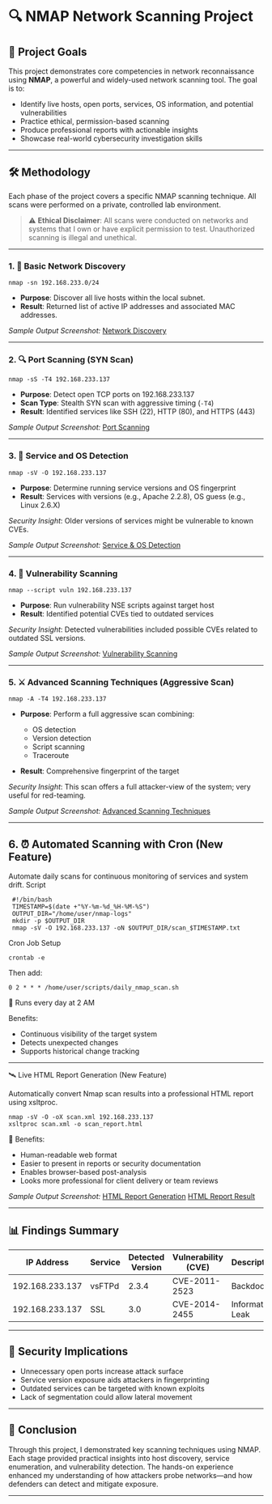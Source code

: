 # 🔍 NMAP Network Scanning Project

## 🧠 Project Goals

This project demonstrates core competencies in network reconnaissance using **NMAP**, a powerful and widely-used network scanning tool. The goal is to:

* Identify live hosts, open ports, services, OS information, and potential vulnerabilities
* Practice ethical, permission-based scanning
* Produce professional reports with actionable insights
* Showcase real-world cybersecurity investigation skills

---

## 🛠️ Methodology

Each phase of the project covers a specific NMAP scanning technique. All scans were performed on a private, controlled lab environment.

> ⚠️ **Ethical Disclaimer**: All scans were conducted on networks and systems that I own or have explicit permission to test. Unauthorized scanning is illegal and unethical.

---

### 1. 📡 Basic Network Discovery

```
nmap -sn 192.168.233.0/24
```

* **Purpose**: Discover all live hosts within the local subnet.
* **Result**: Returned list of active IP addresses and associated MAC addresses.

*Sample Output Screenshot:*
[Network Discovery](Screenshots/Network_Discovery.png)

---

### 2. 🔍 Port Scanning (SYN Scan)

```
nmap -sS -T4 192.168.233.137
```

* **Purpose**: Detect open TCP ports on 192.168.233.137
* **Scan Type**: Stealth SYN scan with aggressive timing (`-T4`)
* **Result**: Identified services like SSH (22), HTTP (80), and HTTPS (443)

*Sample Output Screenshot:*
[Port Scanning](Screenshots/Port_Scanning.png)

---

### 3. 🧬 Service and OS Detection

```
nmap -sV -O 192.168.233.137
```

* **Purpose**: Determine running service versions and OS fingerprint
* **Result**: Services with versions (e.g., Apache 2.2.8), OS guess (e.g., Linux 2.6.X)

*Security Insight*: Older versions of services might be vulnerable to known CVEs.

*Sample Output Screenshot:*
[Service & OS Detection](Screenshots/Service_and_OS_Detection.png)

---

### 4. 🚨 Vulnerability Scanning

```
nmap --script vuln 192.168.233.137
```

* **Purpose**: Run vulnerability NSE scripts against target host
* **Result**: Identified potential CVEs tied to outdated services

*Security Insight*: Detected vulnerabilities included possible CVEs related to outdated SSL versions.

*Sample Output Screenshot:*
[Vulnerability Scanning](Screenshots/Vulnerability_Scanning.png)

---

### 5. ⚔️ Advanced Scanning Techniques (Aggressive Scan)

```
nmap -A -T4 192.168.233.137
```

* **Purpose**: Perform a full aggressive scan combining:

  * OS detection
  * Version detection
  * Script scanning
  * Traceroute
* **Result**: Comprehensive fingerprint of the target

*Security Insight*: This scan offers a full attacker-view of the system; very useful for red-teaming.

*Sample Output Screenshot:*
[Advanced Scanning Techniques](Screenshots/Advanced_Scanning_Techniques.png)

---

## 6. ⏰ Automated Scanning with Cron (New Feature)

Automate daily scans for continuous monitoring of services and system drift.
Script

     #!/bin/bash
     TIMESTAMP=$(date +"%Y-%m-%d_%H-%M-%S")
     OUTPUT_DIR="/home/user/nmap-logs"
     mkdir -p $OUTPUT_DIR
     nmap -sV -O 192.168.233.137 -oN $OUTPUT_DIR/scan_$TIMESTAMP.txt

Cron Job Setup

    crontab -e

Then add:

    0 2 * * * /home/user/scripts/daily_nmap_scan.sh

🔄 Runs every day at 2 AM

Benefits:
- Continuous visibility of the target system
- Detects unexpected changes
- Supports historical change tracking

---

🛰️ Live HTML Report Generation (New Feature)

Automatically convert Nmap scan results into a professional HTML report using xsltproc.

    nmap -sV -O -oX scan.xml 192.168.233.137
    xsltproc scan.xml -o scan_report.html

🧩 Benefits:
- Human-readable web format
- Easier to present in reports or security documentation
- Enables browser-based post-analysis
- Looks more professional for client delivery or team reviews

*Sample Output Screenshot:*
[HTML Report Generation](<img width="938" height="715" alt="image" src="https://github.com/user-attachments/assets/8bfe9457-db7e-401d-bb6b-0e8b5356cee5" />)
[HTML Report Result](<img width="945" height="832" alt="image" src="https://github.com/user-attachments/assets/075cda6a-6bee-449e-9a23-4e7a7dbeeac0" />
)

---

## 📊 Findings Summary

| IP Address      | Service      | Detected Version | Vulnerability (CVE) | Description                              |
| --------------- | ------------ | ---------------- | ------------------- | ---------------------------------------- |
| 192.168.233.137 | vsFTPd       | 2.3.4            | CVE-2011-2523       | Backdoor                                 |
| 192.168.233.137 | SSL          | 3.0              | CVE-2014-2455       | Information Leak                         |


---

## 🔐 Security Implications

* Unnecessary open ports increase attack surface
* Service version exposure aids attackers in fingerprinting
* Outdated services can be targeted with known exploits
* Lack of segmentation could allow lateral movement

---

## 🧾 Conclusion

Through this project, I demonstrated key scanning techniques using NMAP. Each stage provided practical insights into host discovery, service enumeration, and vulnerability detection. The hands-on experience enhanced my understanding of how attackers probe networks—and how defenders can detect and mitigate exposure.

---




